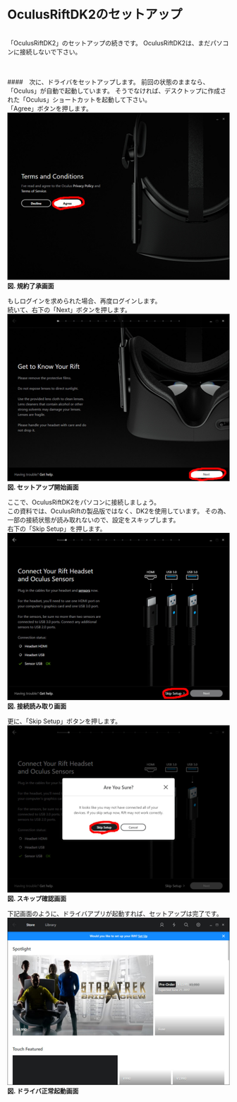 # OculusRiftDK2のセットアップ
<br>
「OculusRiftDK2」のセットアップの続きです。 
OculusRiftDK2は、まだパソコンに接続しないで下さい。
<br>
<br>
<br>



####　次に、ドライバをセットアップします。 
前回の状態のままなら、「Oculus」が自動で起動しています。
そうでなければ、デスクトップに作成された「Oculus」ショートカットを起動して下さい。
<br>
「Agree」ボタンを押します。
![](/Graphics/Oculus_Rift_DK2/Setup/1.jpg)  
**図. 規約了承画面**
<br>


もしログインを求められた場合、再度ログインします。
<br>
続いて、右下の「Next」ボタンを押します。
![](/Graphics/Oculus_Rift_DK2/Setup/2.jpg)  
**図. セットアップ開始画面**
<br>


ここで、OculusRiftDK2をパソコンに接続しましょう。
<br>
この資料では、OculusRiftの製品版ではなく、DK2を使用しています。
その為、一部の接続状態が読み取れないので、設定をスキップします。
<br>
右下の「Skip Setup」を押します。
![](/Graphics/Oculus_Rift_DK2/Setup/3.jpg)  
**図. 接続読み取り画面**
<br>


更に、「Skip Setup」ボタンを押します。
![](/Graphics/Oculus_Rift_DK2/Setup/4.jpg)  
**図. スキップ確認画面**
<br>


下記画面のように、ドライバアプリが起動すれば、セットアップは完了です。
![](/Graphics/Oculus_Rift_DK2/Setup/5.jpg)  
**図. ドライバ正常起動画面**
<br>


